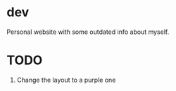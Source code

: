 # dev

Personal website with some outdated info about myself. 

# TODO

1. Change the layout to a purple one
